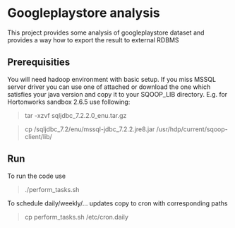 # Googleplaystore analysis
This project provides some analysis of googleplaystore dataset and provides a way how to export the result to external RDBMS

## Prerequisities
You will need hadoop environment with basic setup.
If you miss MSSQL server driver you can use one of attached or download the one which satisfies your java version
and copy it to your SQOOP_LIB directory.
E.g. for Hortonworks sandbox 2.6.5 use following:
> tar -xzvf sqljdbc_7.2.2.0_enu.tar.gz 

> cp /sqljdbc_7.2/enu/mssql-jdbc_7.2.2.jre8.jar /usr/hdp/current/sqoop-client/lib/

## Run
To run the code use 
> ./perform_tasks.sh 

To schedule daily/weekly/... updates copy to cron with corresponding paths
> cp perform_tasks.sh /etc/cron.daily

